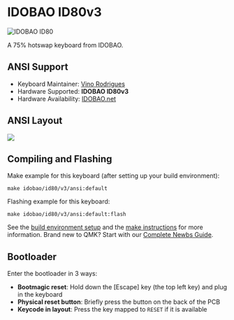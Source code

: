 # IDOBAO ID80v3

![IDOBAO ID80](https://i.imgur.com/977ENjp.png)

A 75% hotswap keyboard from IDOBAO.

## ANSI Support

* Keyboard Maintainer: [Vino Rodrigues](https://github.com/vinorodrigues)
* Hardware Supported: **IDOBAO ID80v3**
* Hardware Availability: [IDOBAO.net](https://idobao.net/search?type=product&q=id80*)

## ANSI Layout

![](https://idobao.github.io/kle/idobao-id80.png)

## Compiling and Flashing

Make example for this keyboard (after setting up your build environment):

    make idobao/id80/v3/ansi:default

Flashing example for this keyboard:

    make idobao/id80/v3/ansi:default:flash

See the [build environment setup](https://docs.qmk.fm/#/getting_started_build_tools) and the [make instructions](https://docs.qmk.fm/#/getting_started_make_guide) for more information.
Brand new to QMK? Start with our [Complete Newbs Guide](https://docs.qmk.fm/#/newbs).

## Bootloader

Enter the bootloader in 3 ways:

* **Bootmagic reset**: Hold down the [Escape] key (the top left key) and plug in the keyboard
* **Physical reset button**: Briefly press the button on the back of the PCB
* **Keycode in layout**: Press the key mapped to `RESET`  if it is available
